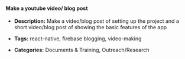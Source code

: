 #### Make a youtube video/ blog post


- **Description:**
Make a video/blog post of setting up the project and a short video/blog post of showing the basic features of the app

- **Tags:** react-native, firebase blogging, video-making

- **Categories:** Documents & Training, Outreach/Research

